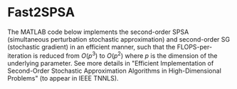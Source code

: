 # Fast2SPSA
The MATLAB code below implements the second-order SPSA (simultaneous perturbation stochastic approximation) and second-order SG (stochastic gradient) in an efficient manner, such that the FLOPS-per-iteration is reduced from $O(p^3)$ to $O(p^2)$ where $p$ is the dimension of the underlying parameter. See more details in "Efficient Implementation of Second-Order Stochastic Approximation Algorithms in High-Dimensional Problems" (to appear in IEEE TNNLS). 
